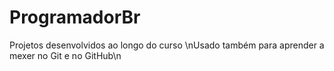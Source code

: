 # ProgramadorBr
 Projetos desenvolvidos ao longo do curso
 \nUsado também para aprender a mexer no Git e no GitHub\n
